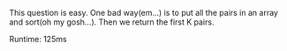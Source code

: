 This question is easy. One bad way(em...) is to put all the pairs in an array and sort(oh my gosh...). Then we return the first K pairs.

Runtime: 125ms
